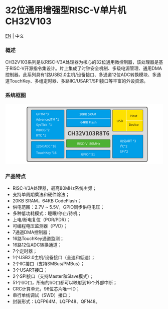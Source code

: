 # 32位通用增强型RISC-V单片机CH32V103

[EN](README.md) | 中文

### 概述

CH32V103系列是以RISC-V3A处理器为核心的32位通用微控制器，该处理器是基于RISC-V开源指令集设计。片上集成了时钟安全机制、多级电源管理、通用DMA控制器。此系列具有1路USB2.0主机/设备接口、多通道12位ADC转换模块、多通道TouchKey、多组定时器、多路IIC/USART/SPI接口等丰富的外设资源。

### 系统框图

<img src="image/frame.jpg" alt="frame" style="zoom:50%;" />

### 产品特点

- RISC-V3A处理器，最高80MHz系统主频；
- 支持单周期乘法和硬件除法；
- 20KB SRAM，64KB CodeFlash；
- 供电范围：2.7V ~ 5.5V，GPIO同步供电电压；
- 多种低功耗模式：睡眠/停止/待机；
- 上电/断电复位（POR/PDR）；
- 可编程电压监测器（PVD）；
- 7通道DMA控制器；
- 16路TouchKey通道监测；
- 16路12位ADC转换通道；
- 7个定时器；
- 1个USB2.0主机/设备接口（全速和低速）；
- 2个IIC接口（支持SMBus/PMBus）；
- 3个USART接口；
- 2个SPI接口（支持Master和Slave模式）；
- 51个I/O口，所有的I/O口都可以映射到16个外部中断；
- CRC计算单元，96位芯片唯一ID；
- 串行单线调试（SWD）接口；
- 封装形式：LQFP64M、LQFP48、QFN48。
